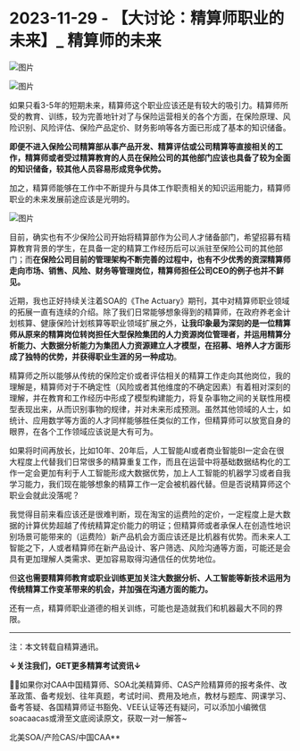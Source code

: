 # 2023-11-29 - 【大讨论：精算师职业的未来】_ 精算师的未来

![图片](https://mmbiz.qpic.cn/mmbiz_jpg/mK3FpI9af4kg4PH3You8v1p2s4zAl35ZxNnxg0MdNmVTvH2IJcatox7FnBcNAnYE4JN8ZPBDeK1yLvRwqaptmA/640?wx_fmt=jpeg&tp=webp&wxfrom=5&wx_lazy=1)

![图片](https://mmbiz.qpic.cn/mmbiz_gif/mK3FpI9af4kg4PH3You8v1p2s4zAl35ZQkpnCFrL4sxibTsCHduia44N0WRpw0ibe62rGfxowYB0ZzQROPDAlhh3Q/640?wx_fmt=gif&tp=webp&wxfrom=5&wx_lazy=1)

如果只看3-5年的短期未来，精算师这个职业应该还是有较大的吸引力。精算师所受的教育、训练，较为完善地针对了与保险运营相关的各个方面，在保险原理、风险识别、风险评估、保险产品定价、财务影响等各方面已形成了基本的知识储备。

**即便不进入保险公司精算部从事产品开发、精算评估或公司精算等直接相关的工作，精算师或者受过精算教育的人员在保险公司的其他部门应该也具备了较为全面的知识储备，较其他人员容易形成竞争优势。**

加之，精算师能够在工作中不断提升与具体工作职责相关的知识运用能力，精算师职业的未来发展前途应该是光明的。

![图片](https://mmbiz.qpic.cn/sz_mmbiz_jpg/mK3FpI9af4kd7pxlDyYE4736NXnBLHtezFOmtbCsSyZfjNMibWumBOVd83UqQDTnTtgIdxzsF1apHSktOmefRiag/640?wx_fmt=jpeg&from=appmsg&tp=webp&wxfrom=5&wx_lazy=1)

目前，确实也有不少保险公司开始将精算部作为公司人才储备部门，希望招募有精算教育背景的学生，在具备一定的精算工作经历后可以派驻至保险公司的其他部门；而**在保险公司目前的管理架构不断完善的过程中，也有不少优秀的资深精算师走向市场、销售、风险、财务等管理岗位，精算师担任公司CEO的例子也并不鲜见。**

近期，我也正好持续关注着SOA的《The Actuary》期刊，其中对精算师职业领域的拓展一直有连续的介绍。除了我们日常能够想象得到的精算师，在政府养老金计划核算、健康保险计划核算等职业领域扩展之外，**让我印象最为深刻的是一位精算师从原来的精算岗位转岗担任大型保险集团的人力资源岗位管理者，并运用精算分析能力、大数据分析能力为集团人力资源建立人才模型，在招募、培养人才方面形成了独特的优势，并获得职业生涯的另一种成功**。

精算师之所以能够从传统的保险定价或者评估相关的精算工作走向其他岗位，我的理解是，精算师对于不确定性（风险或者其他维度的不确定因素）有着相对深刻的理解，并在教育和工作经历中形成了模型构建能力，将复杂事物之间的关联性用模型表现出来，从而识别事物的规律，并对未来形成预测。虽然其他领域的人士，如统计、应用数学等方面的人才同样能够胜任类似的工作，但精算师可以放宽自身的眼界，在各个工作领域应该说是大有可为。



如果将时间再放长，比如10年、20年后，人工智能AI或者商业智能BI一定会在很大程度上代替我们日常很多的精算重复工作，而且在运营中将基础数据结构化的工作一定会更加有利于人工智能形成大数据优势，加上人工智能的机器学习或者自我学习能力，我们现在能够想象的精算工作一定会被机器代替。但是否说精算师这个职业会就此没落呢？

我觉得目前来看应该还是很难判断，现在淘宝的运费险的定价，一定程度上是大数据的计算优势超越了传统精算定价能力的明证；但精算师或者承保人在创造性地识别场景可能带来的（运费险）新产品机会方面应该还是比机器有优势。而未来人工智能之下，人或者精算师在新产品设计、客户筛选、风险沟通等方面，可能还是会具有更加理解人类需求、更加容易取得沟通信任的优势地位。

但**这也需要精算师教育或职业训练更加关注大数据分析、人工智能等新技术运用为传统精算工作变革带来的机会，并加强在沟通方面的能力。**

还有一点，精算师职业道德的相关训练，可能也是造就我们和机器最大不同的界限。

----------------------------

注：本文转载自精算通讯。

**↓关注我们，GET更多精算考试资讯↓**

💁‍♀️如果你对CAA中国精算师、SOA北美精算师、CAS产险精算师的报考条件、改革政策、备考规划、往年真题，考试时间、费用及地点，教材与题库、网课学习、备考答疑、各国精算师证书豁免、VEE认证等还有疑问，可以添加小编微信soacaacas或滑至文底阅读原文，获取一对一解答~

北美SOA/产险CAS/中国CAA**